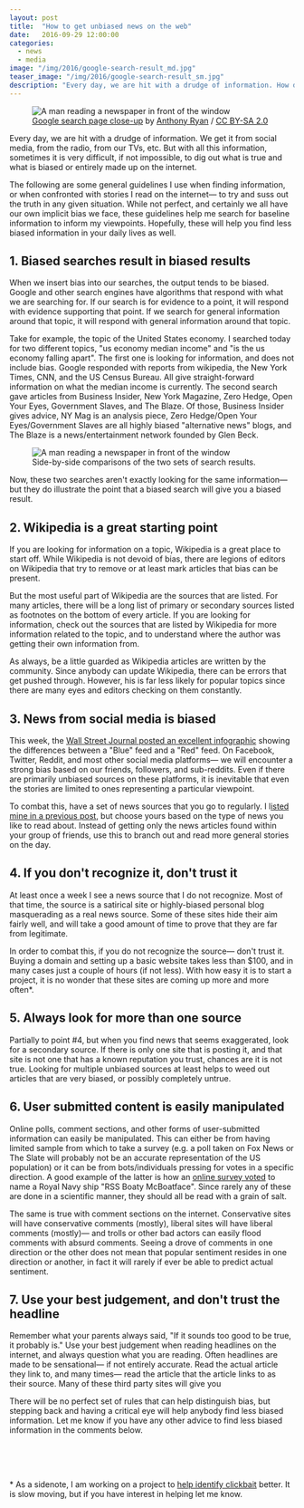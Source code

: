 ```yaml
---
layout: post
title:  "How to get unbiased news on the web"
date:   2016-09-29 12:00:00
categories:
  - news
  - media
image: "/img/2016/google-search-result_md.jpg"
teaser_image: "/img/2016/google-search-result_sm.jpg"
description: "Every day, we are hit with a drudge of information. How do we differentiate the facts from the bias? Some tips that I use to try and wade through the information on the internet."
---
```


<figure>
  <img src="/img/2016/google-search-result_md.jpg" srcset="/img/2016/google-search-result_sm.jpg 350w, /img/2016/google-search-result_md.jpg 748w, /img/2016/google-search-result_lg.jpg 1496w" alt="A man reading a newspaper in front of the window">
  <figcaption><a href="https://www.flickr.com/photos/useanthonyryansphotos/7946386402/" target="\_blank">Google search page close-up</a> by <a href="https://www.flickr.com/photos/useanthonyryansphotos/" target="\_blank">Anthony Ryan</a> / <a href="https://creativecommons.org/licenses/by-sa/2.0/" target="\_blank">CC BY-SA 2.0</a></figcaption>
</figure>


Every day, we are hit with a drudge of information. We get it from social media, from the radio, from our TVs, etc. But with all this information, sometimes it is very difficult, if not impossible, to dig out what is true and what is biased or entirely made up on the internet.

The following are some general guidelines I use when finding information, or when confronted with stories I read on the internet— to try and suss out the truth in any given situation. While not perfect, and certainly we all have our own implicit bias we face, these guidelines help me search for baseline information to inform my viewpoints. Hopefully, these will help you find less biased information in your daily lives as well.    


## 1. Biased searches result in biased results

When we insert bias into our searches, the output tends to be biased. Google and other search engines have algorithms that respond with what we are searching for. If our search is for evidence to a point, it will respond with evidence supporting that point. If we search for general information around that topic, it will respond with general information around that topic.

Take for example, the topic of the United States economy. I searched today for two different topics, "us economy median income" and "is the us economy falling apart". The first one is looking for information, and does not include bias. Google responded with reports from wikipedia, the New York Times, CNN, and the US Census Bureau. All give straight-forward information on what the median income is currently. The second search gave articles from Business Insider, New York Magazine, Zero Hedge, Open Your Eyes, Government Slaves, and The Blaze. Of those, Business Insider gives advice, NY Mag is an analysis piece, Zero Hedge/Open Your Eyes/Government Slaves are all highly biased "alternative news" blogs, and The Blaze is a news/entertainment network founded by Glen Beck.

<figure>
  <img src="/img/2016/google-biased-vs-unbiased_md.png" srcset="/img/2016/google-biased-vs-unbiased_sm.png 350w, /img/2016/google-biased-vs-unbiased.png 748w, /img/2016/google-biased-vs-unbiased_lg.png 1496w" alt="A man reading a newspaper in front of the window">
  <figcaption>Side-by-side comparisons of the two sets of search results.</figcaption>
</figure>

Now, these two searches aren't exactly looking for the same information— but they do illustrate the point that a biased search will give you a biased result.


## 2. Wikipedia is a great starting point

If you are looking for information on a topic, Wikipedia is a great place to start off. While Wikipedia is not devoid of bias, there are legions of editors on Wikipedia that try to remove or at least mark articles that bias can be present.

But the most useful part of Wikipedia are the sources that are listed. For many articles, there will be a long list of primary or secondary sources listed as footnotes on the bottom of every article. If you are looking for information, check out the sources that are listed by Wikipedia for more information related to the topic, and to understand where the author was getting their own information from.

As always, be a little guarded as Wikipedia articles are written by the community. Since anybody can update Wikipedia, there can be errors that get pushed through. However, his is far less likely for popular topics since there are many eyes and editors checking on them constantly.

## 3. News from social media is biased

This week, the [Wall Street Journal posted an excellent infographic](http://graphics.wsj.com/blue-feed-red-feed/) showing the differences between a "Blue" feed and a "Red" feed. On Facebook, Twitter, Reddit, and most other social media platforms— we will encounter a strong bias based on our friends, followers, and sub-reddits. Even if there are primarily unbiased sources on these platforms, it is inevitable that even the stories are limited to ones representing a particular viewpoint.

To combat this, have a set of news sources that you go to regularly. I l[isted mine in a previous post](/writings/where-i-go-for-the-news/), but choose yours based on the type of news you like to read about. Instead of getting only the news articles found within your group of friends, use this to branch out and read more general stories on the day.


## 4. If you don't recognize it, don't trust it

At least once a week I see a news source that I do not recognize. Most of that time, the source is a satirical site or highly-biased personal blog masquerading as a real news source. Some of these sites hide their aim fairly well, and will take a good amount of time to prove that they are far from legitimate.

In order to combat this, if you do not recognize the source— don't trust it. Buying a domain and setting up a basic website takes less than $100, and in many cases just a couple of hours (if not less). With how easy it is to start a project, it is no wonder that these sites are coming up more and more often*.

## 5. Always look for more than one source

Partially to point #4, but when you find news that seems exaggerated, look for a secondary source. If there is only one site that is posting it, and that site is not one that has a known reputation you trust, chances are it is not true. Looking for multiple unbiased sources at least helps to weed out articles that are very biased, or possibly completely untrue.

## 6. User submitted content is easily manipulated

Online polls, comment sections, and other forms of user-submitted information can easily be manipulated. This can either be from having limited sample from which to take a survey (e.g. a poll taken on Fox News or The Slate will probably not be an accurate representation of the US population) or it can be from bots/individuals pressing for votes in a specific direction. A good example of the latter is how an [online survey voted](http://www.nytimes.com/2016/03/22/world/europe/boaty-mcboatface-what-you-get-when-you-let-the-internet-decide.html?_r=0) to name a Royal Navy ship "RSS Boaty McBoatface". Since rarely any of these are done in a scientific manner, they should all be read with a grain of salt.

The same is true with comment sections on the internet. Conservative sites will have conservative comments (mostly), liberal sites will have liberal comments (mostly)— and trolls or other bad actors can easily flood comments with absurd comments. Seeing a drove of comments in one direction or the other does not mean that popular sentiment resides in one direction or another, in fact it will rarely if ever be able to predict actual sentiment.

## 7. Use your best judgement, and don't trust the headline

Remember what your parents always said, "If it sounds too good to be true, it probably is." Use your best judgement when reading headlines on the internet, and always question what you are reading. Often headlines are made to be sensational— if not entirely accurate. Read the actual article they link to, and many times— read the article that the article links to as their source. Many of these third party sites will give you

There will be no perfect set of rules that can help distinguish bias, but stepping back and having a critical eye will help anybody find less biased information. Let me know if you have any other advice to find less biased information in the comments below.


<br />
<br />
<br />

\* As a sidenote, I am working on a project to [help identify clickbait](https://github.com/clickbait/clickbait-blocker) better. It is slow moving, but if you have interest in helping let me know.
